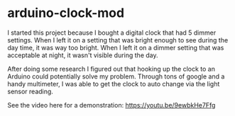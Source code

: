 # arduino-clock-mod

I started this project because I bought a digital clock that had 5 dimmer settings. When I left it on a setting that was bright enough to see during the day time, it was way too bright. When I left it on a dimmer setting that was acceptable at night, it wasn't visible during the day. 

After doing some research I figured out that hooking up the clock to an Arduino could potentially solve my problem. Through tons of google and a handy multimeter, I was able to get the clock to auto change via the light sensor reading.

See the video here for a demonstration: https://youtu.be/9ewbkHe7Ffg
